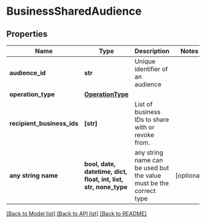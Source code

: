 # BusinessSharedAudience


## Properties
Name | Type | Description | Notes
------------ | ------------- | ------------- | -------------
**audience_id** | **str** | Unique identifier of an audience | 
**operation_type** | [**OperationType**](OperationType.md) |  | 
**recipient_business_ids** | **[str]** | List of business IDs to share with or revoke from. | 
**any string name** | **bool, date, datetime, dict, float, int, list, str, none_type** | any string name can be used but the value must be the correct type | [optional]

[[Back to Model list]](../README.md#documentation-for-models) [[Back to API list]](../README.md#documentation-for-api-endpoints) [[Back to README]](../README.md)


